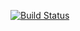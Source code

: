 [![Build Status](https://travis-ci.org/zikhik/Dz1Sem3.svg?branch=master)](https://travis-ci.org/zikhik/Dz1Sem3)
